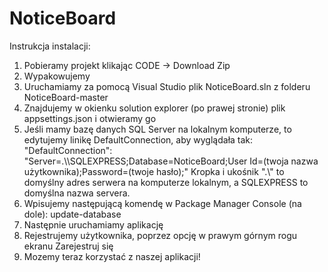 # NoticeBoard

Instrukcja instalacji:

1. Pobieramy projekt klikając CODE -> Download Zip
2. Wypakowujemy
3. Uruchamiamy za pomocą Visual Studio plik NoticeBoard.sln z folderu NoticeBoard-master
4. Znajdujemy w okienku solution explorer (po prawej stronie) plik appsettings.json i otwieramy go
5. Jeśli mamy bazę danych SQL Server na lokalnym komputerze, to edytujemy linikę DefaultConnection, aby wyglądała tak:
"DefaultConnection": "Server=.\\\SQLEXPRESS;Database=NoticeBoard;User Id=(twoja nazwa użytkownika);Password=(twoje hasło);"
Kropka i ukośnik ".\\" to domyślny adres serwera na komputerze lokalnym, a SQLEXPRESS to domyślna nazwa servera.
7. Wpisujemy następującą komendę w Package Manager Console (na dole):
update-database
8. Następnie uruchamiamy aplikację
9. Rejestrujemy użytkownika, poprzez opcję w prawym górnym rogu ekranu Zarejestruj się
10. Mozemy teraz korzystać z naszej aplikacji!
